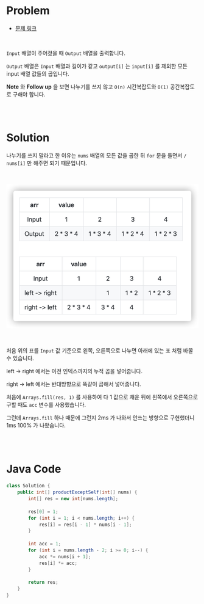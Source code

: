 # Problem

- [문제 링크](https://leetcode.com/problems/product-of-array-except-self/)

<br>

`Input` 배열이 주어졌을 때 `Output` 배열을 출력합니다.

`Output` 배열은 `Input` 배열과 길이가 같고 `output[i]` 는 `input[i]` 를 제외한 모든 input 배열 값들의 곱입니다.

**Note** 와 **Follow up** 을 보면 나누기를 쓰지 않고 `O(n)` 시간복잡도와 `O(1)` 공간복잡도로 구해야 합니다.

<br><br>

# Solution

나누기를 쓰지 말라고 한 이유는 `nums` 배열의 모든 값을 곱한 뒤 `for` 문을 돌면서 `/ nums[i]` 만 해주면 되기 때문입니다.

<br>

![](https://github.com/ParkJiwoon/Algorithm/blob/master/LeetCode/image/product-of-array-except-self.png?raw=true)

<br>

처음 위의 표를 `Input` 값 기준으로 왼쪽, 오른쪽으로 나누면 아래에 있는 표 처럼 바꿀 수 있습니다.

left -> right 에서는 이전 인덱스까지의 누적 곱을 넣어줍니다.

right -> left 에서는 반대방향으로 똑같이 곱해서 넣어줍니다.

처음에 `Arrays.fill(res, 1)` 를 사용하여 다 1 값으로 채운 뒤에 왼쪽에서 오른쪽으로 구할 때도 `acc` 변수를 사용했습니다.

그런데 `Arrays.fill` 하나 때문에 그런지 2ms 가 나와서 안쓰는 방향으로 구현했더니 1ms 100% 가 나왔습니다.

<br><br>

# Java Code

```java
class Solution {
    public int[] productExceptSelf(int[] nums) {
        int[] res = new int[nums.length];
        
        res[0] = 1;
        for (int i = 1; i < nums.length; i++) {
            res[i] = res[i - 1] * nums[i - 1];
        }
        
        int acc = 1;
        for (int i = nums.length - 2; i >= 0; i--) {
            acc *= nums[i + 1];
            res[i] *= acc;
        }
        
        return res;
    }
}
```

